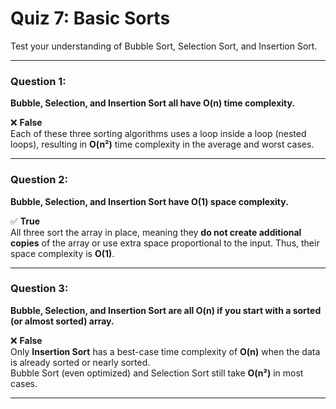 # Quiz 7: Basic Sorts

Test your understanding of Bubble Sort, Selection Sort, and Insertion Sort.

---

### **Question 1:**
**Bubble, Selection, and Insertion Sort all have O(n) time complexity.**

❌ **False**  
Each of these three sorting algorithms uses a loop inside a loop (nested loops), resulting in **O(n²)** time complexity in the average and worst cases.

---

### **Question 2:**
**Bubble, Selection, and Insertion Sort have O(1) space complexity.**

✅ **True**  
All three sort the array in place, meaning they **do not create additional copies** of the array or use extra space proportional to the input. Thus, their space complexity is **O(1)**.

---

### **Question 3:**
**Bubble, Selection, and Insertion Sort are all O(n) if you start with a sorted (or almost sorted) array.**

❌ **False**  
Only **Insertion Sort** has a best-case time complexity of **O(n)** when the data is already sorted or nearly sorted.  
Bubble Sort (even optimized) and Selection Sort still take **O(n²)** in most cases.

---
